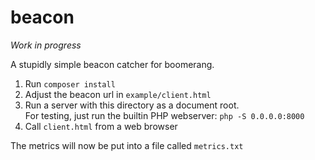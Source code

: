 # beacon

*Work in progress*  

A stupidly simple beacon catcher for boomerang.  

1. Run `composer install`
2. Adjust the beacon url in `example/client.html`
3. Run a server with this directory as a document root.  
   For testing, just run the builtin PHP webserver:
   `php -S 0.0.0.0:8000`
4. Call `client.html` from a web browser

The metrics will now be put into a file called `metrics.txt`
